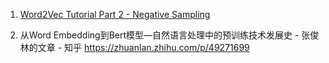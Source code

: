 1. [Word2Vec Tutorial Part 2 - Negative Sampling](http://mccormickml.com/2017/01/11/word2vec-tutorial-part-2-negative-sampling/)

2. 从Word Embedding到Bert模型—自然语言处理中的预训练技术发展史 - 张俊林的文章 - 知乎 https://zhuanlan.zhihu.com/p/49271699